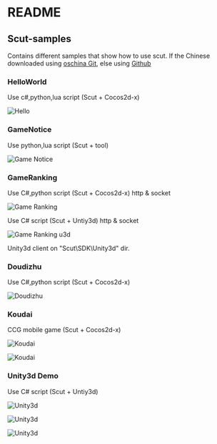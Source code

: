 # README

## Scut-samples

Contains different samples that show how to use scut.
If the Chinese downloaded using [oschina Git](https://git.oschina.net/scutgame/Scut-samples),
else using [Github](https://github.com/ScutGame/Scut-samples)

### HelloWorld

Use c#,python,lua script (Scut + Cocos2d-x)

![Hello](/sample/Hello.png)


### GameNotice

Use python,lua script (Scut + tool)

![Game Notice](/sample/GameNotice.png)


### GameRanking

Use C#,python script (Scut + Cocos2d-x) http & socket

![Game Ranking](/sample/Ranking.png)

Use C# script (Scut + Untiy3d) http & socket

![Game Ranking u3d](/sample/Ranking-u3d.png)

Unity3d client on "Scut\SDK\Unity3d" dir.


### Doudizhu

Use C#,python script (Scut + Cocos2d-x)

![Doudizhu](/sample/ddz.png)


### Koudai

CCG mobile game (Scut + Cocos2d-x)

![Koudai](/sample/koudai.png)

![Koudai](/sample/koudai2.png)


### Unity3d Demo

Use C# script (Scut + Untiy3d)

![Unity3d](/sample/u3d-login.png)

![Unity3d](/sample/u3d-role.png)

![Unity3d](/sample/u3d-main.png)